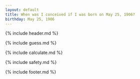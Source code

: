 ```yaml
---
layout: default
title: When was I conceived if I was born on May 25, 1906?
birthday: May 25, 1906
---
```


{% include header.md %}

{% include guess.md %}

{% include calculate.md %}

{% include safety.md %}

{% include footer.md %}



